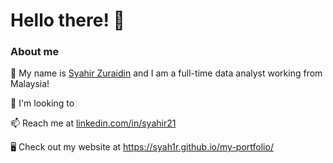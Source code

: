 # Hello there! 👋

### About me

👐 My name is [Syahir Zuraidin](https://www.linkedin.com/in/syahir21/) and I am a full-time data analyst working from Malaysia!

🌱 I'm looking to 

📫 Reach me at [linkedin.com/in/syahir21](https://www.linkedin.com/in/syahir21/)

🖥️ Check out my website at https://syah1r.github.io/my-portfolio/
